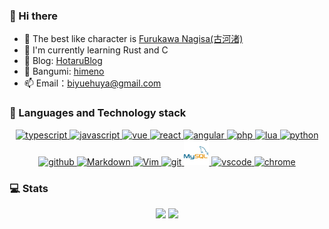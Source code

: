 ### 👋 Hi there

- 🧩 The best like character is [Furukawa Nagisa(古河渚)](https://bgm.tv/character/4)
- 🌱 I'm currently learning Rust and C
- 👯 Blog: [HotaruBlog](https://hotaru.icu)
- 🧊 Bangumi: [himeno](https://bgm.tv/user/himeno)
- 📫 Email：[biyuehuya@gmail.com](mailto://biyuehuya@gmail.com)

<!--
<div align="center">

[![Mail Badge](https://img.shields.io/badge/-biyuehuya@gmail.com-c14438?style=flat&logo=Gmail&logoColor=white&link=mailto:biyuehuya@gmail.com)](mailto:biyuehuya@gmail.com)
[![Stars Badge](https://img.shields.io/github/stars/biyuehu?color=fefb7b&logo=Undertale)](https://github-readme-stats-git-masterorgs-github-readme-stats-team.vercel.app/api?username=biyuehu&include_orgs=true&hide_title=false&hide_border=true&show_icons=true&include_all_commits=true&line_height=20&bg_color=0,EC6C6C,FFD479,FFFC79,73FA79&theme=graywhite&locale=cn)
[![](https://img.shields.io/github/followers/biyuehu?color=27da6b&logo=Handshake)](https://github.com/biyuehu?tab=followers)

</div> -->

### 🧰 Languages and Technology stack

<div align="center">
<a href="https://www.typescriptlang.org/" target="_blank"> <img src="https://www.typescriptlang.org/favicon.ico" alt="typescript" width="40" height="40"/> </a>
<a href="https://www.javascripttutorial.net/" target="_blank"> <img src="https://www.javascripttutorial.net/wp-content/uploads/2021/04/JavaScript-Tutorial.svg" alt="javascript" width="40" height="40"/> </a>
<a href="https://vuejs.org" target="_blank"> <img src="https://cdn.jsdelivr.net/gh/devicons/devicon/icons/vuejs/vuejs-original.svg" alt="vue" width="40" height="40"/> </a>
<a href="https://react.dev/" target="_blank"> <img src="https://react.dev/favicon.ico" alt="react" width="40" height="40"/> </a>
<a href="https://angular.io/" target="_blank"> <img src="https://angular.io/assets/images/logos/angular/angular.svg" alt="angular" width="40" height="40"/> </a>
<a href="https://www.php.net/" target="_blank"> <img src="https://www.php.net/favicon.ico" alt="php" width="40" height="40"/> </a>
<a href="https://www.lua.org/" target="_blank"> <img src="https://www.lua.org/favicon.ico" alt="lua" width="40" height="40"/> </a>
<a href="https://www.python.org/" target="_blank"> <img src="https://www.python.org/favicon.ico" alt="python" width="40" height="40"/> </a>
<a href="https://github.com" target="_blank"> <img src="https://cdn.jsdelivr.net/gh/devicons/devicon/icons/github/github-original.svg" alt="github" width="40" height="40"/> </a>
<a href="https://www.markdownguide.org/" target="_blank"> <img src="https://cdn.jsdelivr.net/gh/devicons/devicon/icons/markdown/markdown-original.svg" alt="Markdown" width="40" height="40"/> </a>
<a href="https://www.vim.org/" target="_blank"> <img src="https://cdn.jsdelivr.net/gh/devicons/devicon/icons/vim/vim-original.svg" alt="Vim" width="40" height="40"/> </a>
<a href="https://git-scm.com/" target="_blank"> <img src="https://www.vectorlogo.zone/logos/git-scm/git-scm-icon.svg" alt="git" width="40" height="40"/> </a>
<a href="https://www.mysql.com/" target="_blank"> <img src="https://raw.githubusercontent.com/devicons/devicon/master/icons/mysql/mysql-original-wordmark.svg" alt="mysql" width="40" height="40"/> </a>
<a href="https://code.visualstudio.com/" target="_blank"><img src="https://cdn.jsdelivr.net/gh/devicons/devicon/icons/vscode/vscode-original.svg" alt="vscode" width="40" height="40"/> </a>
<a href="https://www.google.com/chrome/" target="_blank"> <img src="https://cdn.jsdelivr.net/gh/devicons/devicon/icons/chrome/chrome-original.svg" alt="chrome" width="40" height="40"/> </a>
</div>

### 💻 Stats

<div align="center">

![](https://github-readme-stats.vercel.app/api?username=biyuehu&show_icons=true)
![](https://github-readme-stats.vercel.app/api/top-langs/?username=biyuehu)

</div>

